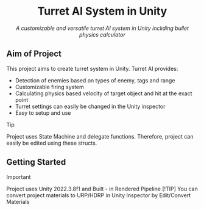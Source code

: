 <h1 align="center">Turret AI System in Unity</h1>
<p align="center"><i>A customizable and versatile turret AI system in Unity inclıding bullet physics calculator</i></p>
  
## Aim of Project

This project aims to create turret system in Unity. Turret AI provides:
- Detection of enemies based on types of enemy, tags and range
- Customizable firing system
- Calculating physics based velocity of target object and hit at the exact point
- Turret settings can easily be changed in the Unity inspector
- Easy to setup and use

> [!TIP]
> Project uses State Machine and delegate functions. Therefore, project can easily be edited using these structs.

## Getting Started

> [!IMPORTANT]
> Project uses Unity 2022.3.8f1 and Built - in Rendered Pipeline
> [!TIP]
> You can convert project materials to URP/HDRP in Unity Inspector by Edit/Convert Materials


